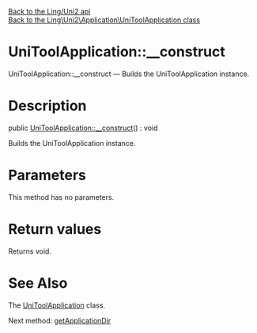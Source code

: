 [Back to the Ling/Uni2 api](https://github.com/lingtalfi/Uni2/blob/master/doc/api/Ling/Uni2.md)<br>
[Back to the Ling\Uni2\Application\UniToolApplication class](https://github.com/lingtalfi/Uni2/blob/master/doc/api/Ling/Uni2/Application/UniToolApplication.md)


UniToolApplication::__construct
================



UniToolApplication::__construct — Builds the UniToolApplication instance.




Description
================


public [UniToolApplication::__construct](https://github.com/lingtalfi/Uni2/blob/master/doc/api/Ling/Uni2/Application/UniToolApplication/__construct.md)() : void




Builds the UniToolApplication instance.




Parameters
================

This method has no parameters.


Return values
================

Returns void.








See Also
================

The [UniToolApplication](https://github.com/lingtalfi/Uni2/blob/master/doc/api/Ling/Uni2/Application/UniToolApplication.md) class.

Next method: [getApplicationDir](https://github.com/lingtalfi/Uni2/blob/master/doc/api/Ling/Uni2/Application/UniToolApplication/getApplicationDir.md)<br>

